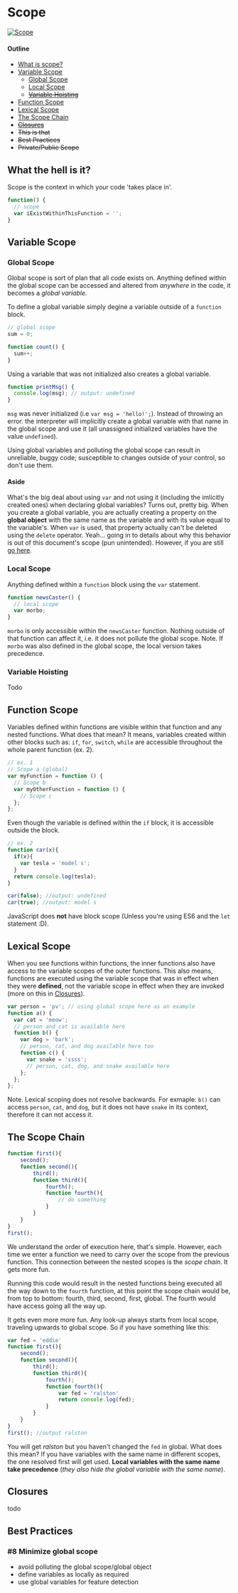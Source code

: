 # Scope
[![Scope](http://imgs.xkcd.com/comics/laser_scope.jpg)](https://xkcd.com/101/)

#### Outline
- [What is scope?](#what-the-hell-is-it?)
- [Variable Scope](#variable-scope)
  - [Global Scope](#global-scope)
  - [Local Scope](#local-scope)
  - ~~[Variable Hoisting](#variable-hoisting)~~
- [Function Scope](#function-scope)
- [Lexical Scope](#lexical-scope)
- [The Scope Chain](#the-scope-chain)
- ~~[Closures](#closures)~~
- ~~This is that~~
- ~~Best Practices~~
- ~~Private/Public Scope~~

## What the hell is it?
Scope is the context in which your code 'takes place in'.

```javascript
function() {
  // scope
  var iExistWithinThisFunction = '';
}
```
## Variable Scope

### Global Scope
Global scope is sort of plan that all code exists on. Anything defined within the global scope can be accessed and altered from _anywhere_ in the code, it becomes a _global variable_.

To define a global variable simply degine a variable outside of a `function` block.

```javascript
// global scope
sum = 0;

function count() {
  sum++;
}
```

Using a variable that was not initialized also creates a global variable.

```javascript
function printMsg() {
  console.log(msg); // output: undefined
}
```

`msg` was never initialized (i.e `var msg = 'hello!';`). Instead of throwing an error. the interpreter will implicitly create a global variable with that name in the global scope and use it (all unassigned initialized variables have the value `undefined`).

Using global variables and polluting the global scope can result in unreliable, buggy code; susceptible to changes outside of your control, so don't use them.

#### Aside
What's the big deal about using `var` and not using it (including the imlicitly created ones) when declaring global variables? Turns out, pretty big. When you create a global variable, you are actually creating a property on the **global object** with the same name as the variable and with its value equal to the variable's. When `var` is used, that property actually can't be deleted using the `delete` operator. Yeah... going in to details about why this behavior is out of this document's scope (pun unintended). However, if you are still [go here](http://perfectionkills.com/understanding-delete/).

### Local Scope
Anything defined within a `function` block using the `var` statement.

```javascript
function newsCaster() {
  // local scope
  var morbo;
}
```

`morbo` is only accessible within the `newsCaster` function. Nothing outside of that function can affect it, i.e. it does not pollute the global scope. Note. If `morbo` was also defined in the global scope, the local version takes precedence.

### Variable Hoisting
Todo

## Function Scope
Variables defined within functions are visible within that function and any nested functions. What does that mean? It means, variables created within other blocks such as: `if`, `for`, `switch`, `while` are accessible throughout the whole parent function (ex. 2).

 ```javascript
 // ex. 1
 // Scope a (global)
 var myFunction = function () {
   // Scope b
   var myOtherFunction = function () {
     // Scope c
   };
 };
```

Even though the variable is defined within the `if` block, it is accessible outside the block.

```javascript
// ex. 2
function car(x){
  if(x){
    var tesla = 'model s';
  }
  return console.log(tesla);
}

car(false); //output: undefined
car(true); //output: model s
```

JavaScript does **not** have block scope (Unless you're using ES6 and the `let` statement :D).

## Lexical Scope
When you see functions within functions, the inner functions also have access to the variable scopes of the outer functions. This also means, functions are executed using the variable scope that was in effect when they were **defined**, not the variable scope in effect when they are invoked (more on this in [Closures](#closures)).

```javascript
var person = 'pv'; // using global scope here as an example
function a() {
  var cat = 'meow';
  // person and cat is available here
  function b() {
    var dog = 'bark';
    // person, cat, and dog available here too
    function c() {
      var snake = 'ssss';
      // person, cat, dog, and snake available here
    };
  };
};
```

Note. Lexical scoping does not resolve backwards. For exmaple: `b()` can access `person`, `cat`, and `dog`, but it does not have `snake` in its context, therefore it can not access it.


## The Scope Chain

```javascript
function first(){
    second();
    function second(){
        third();
        function third(){
            fourth();
            function fourth(){
                // do something
            }
        }
    }
}
first();
```

We understand the order of execution here, that's simple. However, each time we enter a function we need to carry over the scope from the previous function. This connection between the nested scopes is the _scope chain_. It gets more fun.

Running this code would result in the nested functions being executed all the way down to the `fourth` function, at this point the scope chain would be, from top to bottom: fourth, third, second, first, global. The fourth would have access going all the way up.

It gets even more more fun. Any look-up always starts from local scope, traveling upwards to global scope. So if you have something like this:

```javascript
var fed = 'eddie'
function first(){
    second();
    function second(){
        third();
        function third(){
            fourth();
            function fourth(){
                var fed = 'ralston'
                return console.log(fed);
            }
        }
    }
}
first(); //output ralston
```
You will get _ralston_ but you haven't changed the `fed` in global. What does this mean? If you have variables with the same name in different scopes, the one resolved first will get used. **Local variables with the same name take precedence** (_they also hide the global variable with the same name_).

## Closures
todo


## Best Practices

### \#8 Minimize global scope
- avoid polluting the global scope/global object
- define variables as locally as required
- use global variables for feature detection

